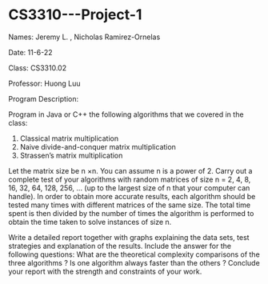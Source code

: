 # CS3310---Project-1

Names: Jeremy L. , Nicholas Ramirez-Ornelas

Date: 11-6-22

Class: CS3310.02 

Professor: Huong Luu



Program Description:

Program in Java or C++ the following algorithms that we covered in the class:
1. Classical matrix multiplication
2. Naive divide-and-conquer matrix multiplication
3. Strassen’s matrix multiplication

Let the matrix size be n ×n. You can assume n is a power of 2. Carry out a complete test of your algorithms
with random matrices of size n = 2, 4, 8, 16, 32, 64, 128, 256, ... (up to the largest size of n that your computer
can handle). In order to obtain more accurate results, each algorithm should be tested many times with
different matrices of the same size. The total time spent is then divided by the number of times the algorithm
is performed to obtain the time taken to solve instances of size n.


Write a detailed report together with graphs explaining the data sets, test strategies and explanation of the
results. Include the answer for the following questions: What are the theoretical complexity comparisons
of the three algorithms ? Is one algorithm always faster than the others ? Conclude your report with the
strength and constraints of your work.
